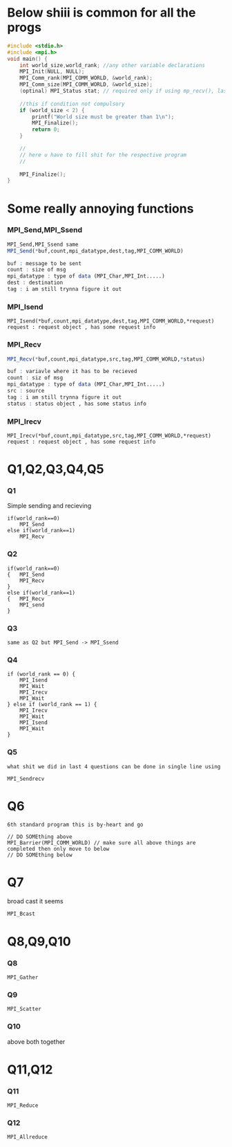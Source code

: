 # Below shiii is common for all the progs

``` c 
#include <stdio.h>
#include <mpi.h>
void main() {
    int world_size,world_rank; //any other variable declarations
    MPI_Init(NULL, NULL);
    MPI_Comm_rank(MPI_COMM_WORLD, &world_rank);
    MPI_Comm_size(MPI_COMM_WORLD, &world_size);
    (optinal) MPI_Status stat; // required only if using mp_recv(), last arg
    
    //this if condition not compulsory
    if (world_size < 2) {
        printf("World size must be greater than 1\n");
        MPI_Finalize();
        return 0;
    }

    //
    // here u have to fill shit for the respective program
    //
    
    MPI_Finalize();
}
```
# Some really annoying functions
### MPI_Send,MPI_Ssend
```r
MPI_Send,MPI_Ssend same
MPI_Send(*buf,count,mpi_datatype,dest,tag,MPI_COMM_WORLD)

buf : message to be sent
count : size of msg
mpi_datatype : type of data (MPI_Char,MPI_Int.....)
dest : destination
tag : i am still trynna figure it out
```
### MPI_Isend
```
MPI_Isend(*buf,count,mpi_datatype,dest,tag,MPI_COMM_WORLD,*request)
request : request object , has some request info
```
### MPI_Recv
```r
MPI_Recv(*buf,count,mpi_datatype,src,tag,MPI_COMM_WORLD,*status)

buf : variavle where it has to be recieved
count : siz of msg
mpi_datatype : type of data (MPI_Char,MPI_Int.....)
src : source
tag : i am still trynna figure it out
status : status object , has some status info
```
### MPI_Irecv
```
MPI_Irecv(*buf,count,mpi_datatype,src,tag,MPI_COMM_WORLD,*request)
request : request object , has some request info

```


# Q1,Q2,Q3,Q4,Q5

### Q1

Simple sending and recieving 

```
if(world_rank==0)
    MPI_Send
else if(world_rank==1)
    MPI_Recv
```

### Q2
```
if(world_rank==0)
{   MPI_Send
    MPI_Recv
}
else if(world_rank==1)
{   MPI_Recv
    MPI_send
}
```

### Q3
    same as Q2 but MPI_Send -> MPI_Ssend

### Q4
```
if (world_rank == 0) {
    MPI_Isend
    MPI_Wait
    MPI_Irecv
    MPI_Wait
} else if (world_rank == 1) {
    MPI_Irecv
    MPI_Wait
    MPI_Isend
    MPI_Wait
}
```

### Q5
    what shit we did in last 4 questions can be done in single line using 
```MPI_Sendrecv```


# Q6

    6th standard program this is by-heart and go

```
// DO SOMEthing above
MPI_Barrier(MPI_COMM_WORLD) // make sure all above things are completed then only move to below 
// DO SOMEthing below
```


# Q7
 broad cast it seems 

 ```MPI_Bcast```


# Q8,Q9,Q10

### Q8

```MPI_Gather```

### Q9

```MPI_Scatter```

### Q10
 above both together


# Q11,Q12

### Q11
```MPI_Reduce```
### Q12
```MPI_Allreduce```

    

